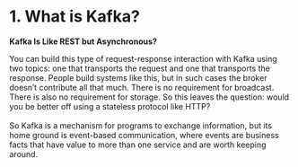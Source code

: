 <h1> 1. What is Kafka?</h1>
<b>Kafka Is Like REST but Asynchronous?</b>
 <p>You can build this type of request-response interaction with Kafka using two topics: one that transports the request and one that transports the response. People build systems like this, but in such cases the broker doesn’t contribute all that much. There is no requirement for broadcast. There is also no requirement for storage. So this leaves the question: would you be better off using a stateless protocol like HTTP?
 <br/> <br/>So Kafka is a mechanism for programs to exchange information, but its home ground is event-based communication, where events are business facts that have value to more than one service and are worth keeping around. </p>
